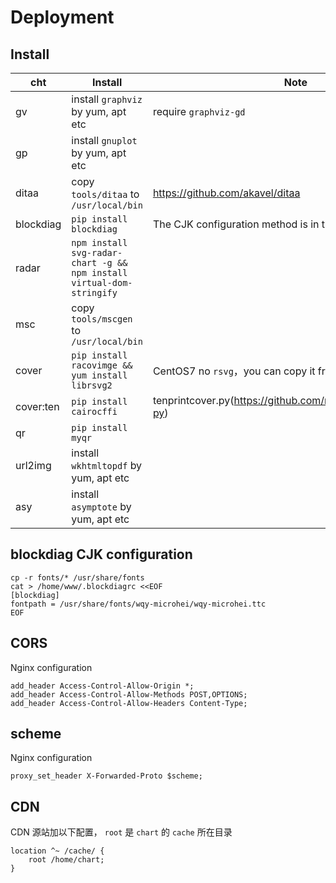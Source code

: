 # Deployment

## Install

| cht | Install | Note |
| -- | -- | -- |
|gv | install `graphviz` by yum, apt etc | require `graphviz-gd` |
|gp | install `gnuplot` by yum, apt etc | |
|ditaa |copy `tools/ditaa` to `/usr/local/bin`|https://github.com/akavel/ditaa|
|blockdiag |`pip install blockdiag` |The CJK configuration method is in the next section |
|radar |`npm install svg-radar-chart -g && npm install virtual-dom-stringify`||
|msc | copy `tools/mscgen` to `/usr/local/bin`||
|cover |`pip install racovimge && yum install librsvg2` |CentOS7 no `rsvg`，you can copy it from CentOS6|
|cover:ten |`pip install cairocffi` |tenprintcover.py(https://github.com/mgiraldo/tenprintcover-py)|
|qr |`pip install myqr` ||
|url2img |install `wkhtmltopdf` by yum, apt etc||
|asy | install `asymptote` by yum, apt etc||

## blockdiag CJK configuration
```
cp -r fonts/* /usr/share/fonts
cat > /home/www/.blockdiagrc <<EOF
[blockdiag]
fontpath = /usr/share/fonts/wqy-microhei/wqy-microhei.ttc
EOF
``` 

## CORS
Nginx configuration

```
add_header Access-Control-Allow-Origin *;
add_header Access-Control-Allow-Methods POST,OPTIONS;
add_header Access-Control-Allow-Headers Content-Type;
```

## scheme

Nginx configuration

```
proxy_set_header X-Forwarded-Proto $scheme;
```

## CDN

CDN 源站加以下配置， `root` 是 `chart` 的 `cache` 所在目录

```
location ^~ /cache/ {
	root /home/chart;
}
```
